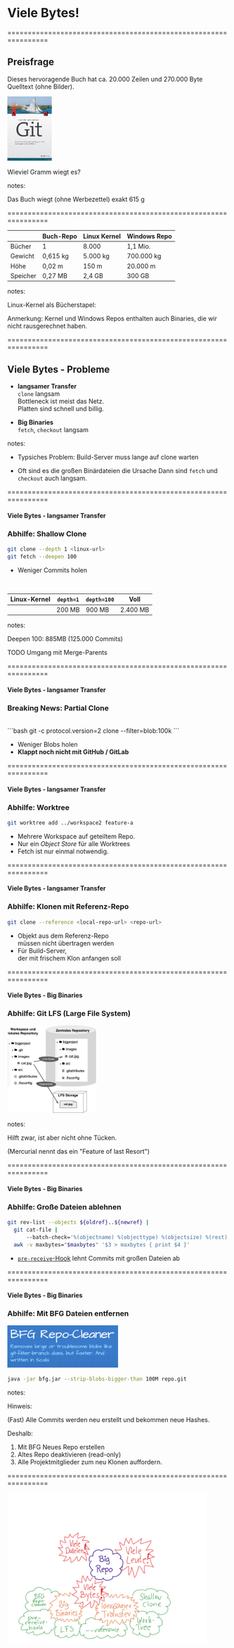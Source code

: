 

# Viele Bytes!


================================================================

## Preisfrage


Dieses hervoragende Buch hat ca. 20.000 Zeilen und 270.000 Byte Quelltext (ohne Bilder).
  
<img src="04/git-buch.png" width="20%" style="border: 0px;"/>

Wieviel Gramm wiegt es?


notes:

Das Buch wiegt (ohne Werbezettel) exakt 615 g


================================================================
<!-- .slide: data-background-image="04/michel.png" -->



|            | Buch-Repo      | Linux Kernel  | Windows Repo  |
|------------|----------------|---------------|---------------|
| Bücher     | 1              | 8.000         | 1,1 Mio.      | 
| Gewicht    | 0,615 kg       | 5.000 kg      | 700.000 kg    | 
| Höhe       | 0,02 m         | 150 m         | 20.000 m      |
| Speicher   | 0,27 MB        | 2,4 GB        | 300 GB        | 


notes:

Linux-Kernel als Bücherstapel: 

Anmerkung: Kernel und Windows Repos enthalten auch Binaries, die wir nicht rausgerechnet haben.


================================================================


## Viele Bytes - Probleme

 * **langsamer Transfer**  
   `clone` langsam  
   Bottleneck ist meist das Netz.  
   Platten sind schnell und billig.

 * **Big Binaries**  
   `fetch`, `checkout` langsam

notes: 

- Typsiches Problem: 
  Build-Server muss lange auf clone warten 
  
- Oft sind es die großen Binärdateien die Ursache
  Dann sind `fetch` und `checkout` auch langsam.

================================================================

#### Viele Bytes - langsamer Transfer

### Abhilfe: Shallow Clone
 
 ```bash
 git clone --depth 1 <linux-url>
 git fetch --deepen 100
 ```
* Weniger Commits holen

<br/>

| Linux-Kernel | `depth=1`   | `depth=100`  | Voll     | 
|--------------|-----------|------------|----------|
|              | 200 MB    | 900 MB     | 2.400 MB |  

notes:

Deepen 100: 885MB (125.000 Commits)

TODO Umgang mit Merge-Parents

================================================================

#### Viele Bytes - langsamer Transfer

### Breaking News: Partial Clone
 
 <br/>
 ```bash
 git -c protocol.version=2 clone --filter=blob:100k <linux-url>
 ```

 <br/>

* Weniger Blobs holen
* __Klappt noch nicht mit GitHub / GitLab__

================================================================


#### Viele Bytes - langsamer Transfer

### Abhilfe: Worktree


 ```bash
 git worktree add ../workspace2 feature-a
 ```

 * Mehrere Workspace auf geteiltem Repo.
 * Nur ein *Object Store* für alle Worktrees
 * Fetch ist nur einmal notwendig.
 

================================================================


#### Viele Bytes - langsamer Transfer

### Abhilfe: Klonen mit Referenz-Repo

  ```bash
 git clone --reference <local-repo-url> <repo-url>
 ```
 
 * Objekt aus dem Referenz-Repo  
   müssen nicht übertragen werden
 * Für Build-Server,  
   der mit frischem Klon anfangen soll


================================================================


#### Viele Bytes - Big Binaries

### Abhilfe: Git LFS (Large File System)

<img src="04/abb-lfs-ueberblick.png" width="40%" style="border: 0px; box-shadow: none;">


notes:

Hilft zwar, ist aber nicht ohne Tücken.

(Mercurial nennt das ein "Feature of last Resort")


================================================================


#### Viele Bytes - Big Binaries

### Abhilfe: Große Dateien ablehnen

```bash
git rev-list --objects ${oldref}..${newref} |
  git cat-file | 
      --batch-check='%(objectname) %(objecttype) %(objectsize) %(rest)' |
  awk -v maxbytes="$maxbytes" '$3 > maxbytes { print $4 }'
 ```
 * [`pre-receive`-Hook](https://github.com/amacneil/git-banish-large-files) lehnt Commits mit großen Dateien ab



================================================================


#### Viele Bytes - Big Binaries

### Abhilfe: Mit BFG Dateien entfernen

 <img src="04/BFG.png" width="50%">
 

```bash
java -jar bfg.jar --strip-blobs-bigger-than 100M repo.git
 ```


notes:
 
Hinweis:

(Fast) Alle Commits werden neu erstellt und bekommen neue Hashes.

Deshalb:

 1. Mit BFG Neues Repo erstellen
 2. Altes Repo deaktivieren (read-only)
 3. Alle Projektmitglieder zum neu Klonen auffordern.


================================================================

<img src="04/ueberblick-viele-bytes.png" width="90%" style="border: 0px; box-shadow: none;">
